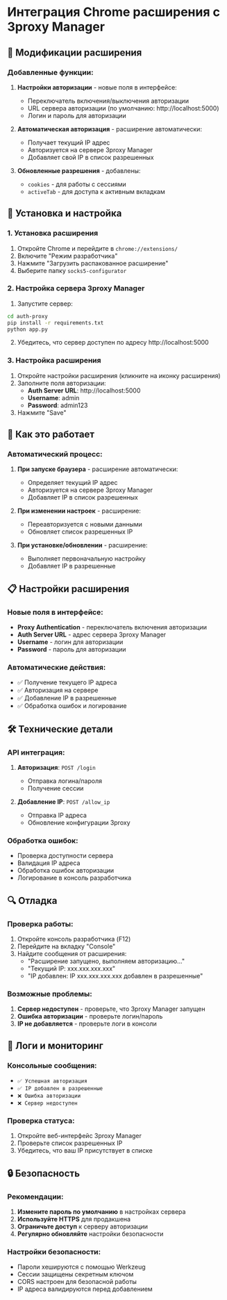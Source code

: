 # Интеграция Chrome расширения с 3proxy Manager

## 🔧 Модификации расширения

### Добавленные функции:

1. **Настройки авторизации** - новые поля в интерфейсе:
   - Переключатель включения/выключения авторизации
   - URL сервера авторизации (по умолчанию: http://localhost:5000)
   - Логин и пароль для авторизации

2. **Автоматическая авторизация** - расширение автоматически:
   - Получает текущий IP адрес
   - Авторизуется на сервере 3proxy Manager
   - Добавляет свой IP в список разрешенных

3. **Обновленные разрешения** - добавлены:
   - `cookies` - для работы с сессиями
   - `activeTab` - для доступа к активным вкладкам

## 🚀 Установка и настройка

### 1. Установка расширения

1. Откройте Chrome и перейдите в `chrome://extensions/`
2. Включите "Режим разработчика"
3. Нажмите "Загрузить распакованное расширение"
4. Выберите папку `socks5-configurator`

### 2. Настройка сервера 3proxy Manager

1. Запустите сервер:
```bash
cd auth-proxy
pip install -r requirements.txt
python app.py
```

2. Убедитесь, что сервер доступен по адресу http://localhost:5000

### 3. Настройка расширения

1. Откройте настройки расширения (кликните на иконку расширения)
2. Заполните поля авторизации:
   - **Auth Server URL**: http://localhost:5000
   - **Username**: admin
   - **Password**: admin123
3. Нажмите "Save"

## 🔄 Как это работает

### Автоматический процесс:

1. **При запуске браузера** - расширение автоматически:
   - Определяет текущий IP адрес
   - Авторизуется на сервере 3proxy Manager
   - Добавляет IP в список разрешенных

2. **При изменении настроек** - расширение:
   - Переавторизуется с новыми данными
   - Обновляет список разрешенных IP

3. **При установке/обновлении** - расширение:
   - Выполняет первоначальную настройку
   - Добавляет IP в разрешенные

## 📋 Настройки расширения

### Новые поля в интерфейсе:

- **Proxy Authentication** - переключатель включения авторизации
- **Auth Server URL** - адрес сервера 3proxy Manager
- **Username** - логин для авторизации
- **Password** - пароль для авторизации

### Автоматические действия:

- ✅ Получение текущего IP адреса
- ✅ Авторизация на сервере
- ✅ Добавление IP в разрешенные
- ✅ Обработка ошибок и логирование

## 🛠️ Технические детали

### API интеграция:

1. **Авторизация**: `POST /login`
   - Отправка логина/пароля
   - Получение сессии

2. **Добавление IP**: `POST /allow_ip`
   - Отправка IP адреса
   - Обновление конфигурации 3proxy

### Обработка ошибок:

- Проверка доступности сервера
- Валидация IP адреса
- Обработка ошибок авторизации
- Логирование в консоль разработчика

## 🔍 Отладка

### Проверка работы:

1. Откройте консоль разработчика (F12)
2. Перейдите на вкладку "Console"
3. Найдите сообщения от расширения:
   - "Расширение запущено, выполняем авторизацию..."
   - "Текущий IP: xxx.xxx.xxx.xxx"
   - "IP добавлен: IP xxx.xxx.xxx.xxx добавлен в разрешенные"

### Возможные проблемы:

1. **Сервер недоступен** - проверьте, что 3proxy Manager запущен
2. **Ошибка авторизации** - проверьте логин/пароль
3. **IP не добавляется** - проверьте логи в консоли

## 📝 Логи и мониторинг

### Консольные сообщения:

- `✅ Успешная авторизация`
- `✅ IP добавлен в разрешенные`
- `❌ Ошибка авторизации`
- `❌ Сервер недоступен`

### Проверка статуса:

1. Откройте веб-интерфейс 3proxy Manager
2. Проверьте список разрешенных IP
3. Убедитесь, что ваш IP присутствует в списке

## 🔒 Безопасность

### Рекомендации:

1. **Измените пароль по умолчанию** в настройках сервера
2. **Используйте HTTPS** для продакшена
3. **Ограничьте доступ** к серверу авторизации
4. **Регулярно обновляйте** настройки безопасности

### Настройки безопасности:

- Пароли хешируются с помощью Werkzeug
- Сессии защищены секретным ключом
- CORS настроен для безопасной работы
- IP адреса валидируются перед добавлением

